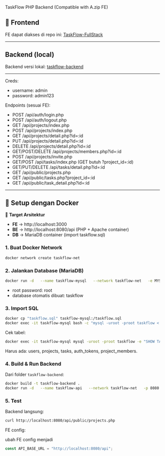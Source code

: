 TaskFlow PHP Backend (Compatible with A.zip FE)


## 🔗 Frontend

FE dapat diakses di repo ini: [TaskFlow-FullStack](https://github.com/FauzanSetengahSalmon/TaskFlow-FullStack)

---
## Backend (local)

Backend versi lokal: [taskflow-backend](https://github.com/FauzanSetengahSalmon/TaskFlow-FullStack/tree/Backend)
 
---

Creds:
- username: admin
- password: admin123

Endpoints (sesuai FE):
- POST   /api/auth/login.php
- POST   /api/auth/logout.php
- GET    /api/projects/index.php
- POST   /api/projects/index.php
- GET    /api/projects/detail.php?id=:id
- PUT    /api/projects/detail.php?id=:id
- DELETE /api/projects/detail.php?id=:id
- GET/POST/DELETE /api/projects/members.php?id=:id
- POST   /api/projects/invite.php
- GET/POST /api/tasks/index.php (GET butuh ?project_id=:id)
- GET/PUT/DELETE /api/tasks/detail.php?id=:id
- GET    /api/public/projects.php
- GET    /api/public/tasks.php?project_id=:id
- GET    /api/public/task_detail.php?id=:id


---

## 🚀 Setup dengan Docker

🎯 **Target Arsitektur**

- **FE** → http://localhost:3000  
- **BE** → http://localhost:8080/api (PHP + Apache container)  
- **DB** → MariaDB container (import taskflow.sql)  

### 1. Buat Docker Network
```bash
docker network create taskflow-net
```

### 2. Jalankan Database (MariaDB)
```bash
docker run -d   --name taskflow-mysql   --network taskflow-net   -e MYSQL_ROOT_PASSWORD=root   -e MYSQL_DATABASE=taskflow   mariadb:10.4
```
- root password: root  
- database otomatis dibuat: taskflow

### 3. Import SQL
```bash
docker cp "taskflow.sql" taskflow-mysql:/taskflow.sql
docker exec -it taskflow-mysql bash -c "mysql -uroot -proot taskflow < /taskflow.sql"
```

Cek tabel:
```bash
docker exec -it taskflow-mysql mysql -uroot -proot taskflow -e "SHOW TABLES;"
```

Harus ada: users, projects, tasks, auth_tokens, project_members.

### 4. Build & Run Backend
Dari folder `taskflow-backend`:
```bash
docker build -t taskflow-backend .
docker run -d   --name taskflow-api   --network taskflow-net   -p 8080:80   taskflow-backend
```

### 5. Test
Backend langsung:
```bash
curl http://localhost:8080/api/public/projects.php
```

FE config:

ubah FE config menjadi
```javascript
const API_BASE_URL = "http://localhost:8080/api";
```
